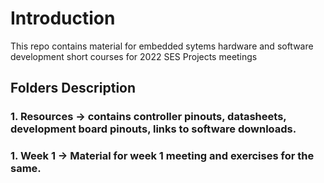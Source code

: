 # Introduction

This repo contains material for embedded sytems hardware and software development short courses for 2022 SES Projects meetings

## Folders Description
### 1. Resources -> contains controller pinouts, datasheets, development board pinouts, links to software downloads.

### 1. Week 1 -> Material for week 1 meeting and exercises for the same.
